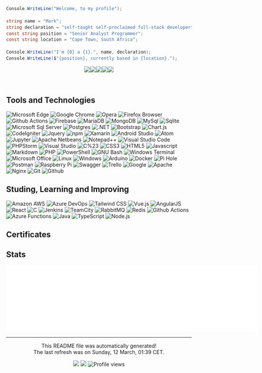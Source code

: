``` csharp
Console.WriteLine("Welcome, to my profile");

string name = "Mark";
string declaration = "self-taught self-proclaimed full-stack developer";
const string position = "Senior Analyst Programmer";
const string location = "Cape Town, South Africa";

Console.WriteLine("I'm {0} a {1}.", name, declaration);
Console.WriteLine($"{position}, currently based in {location}.");
```


<p align='center'><a href="https://github.com/saltyseaslug"><img src="https://img.shields.io/badge/Github-%2312100E.svg?&style=for-the-badge&logo=Github&logoColor=white" /></a><a href="https://twitter.com/SaltySeaSlug"><img src="https://img.shields.io/badge/Twitter-%231DA1F2.svg?&style=for-the-badge&logo=Twitter&logoColor=white" /></a><a href="https://www.linkedin.com/in/mark-cockbain-53223631"><img src="https://img.shields.io/badge/LinkedIn-%230077B5.svg?&style=for-the-badge&logo=LinkedIn&logoColor=white" /></a><a href="https://www.instagram.com/lt.saltyseaslug"><img src="https://img.shields.io/badge/Instagram-%23E4405F.svg?&style=for-the-badge&logo=Instagram&logoColor=white" /></a><a href="https://www.facebook.com/cockbainmark"><img src="https://img.shields.io/badge/Facebook-%231877F2.svg?&style=for-the-badge&logo=Facebook&logoColor=white" /></a></p><br>

## Tools and Technologies
<img alt="Microsoft Edge" src="https://img.shields.io/badge/Microsoft Edge-46a2f1?style=square&logo=Microsoft-edge&logoColor=white" /> <img alt="Google Chrome" src="https://img.shields.io/badge/Google Chrome-46a2f1?style=square&logo=GoogleChrome&logoColor=white" /> <img alt="Opera" src="https://img.shields.io/badge/Opera-459ded?style=square&logo=opera&logoColor=white" /> <img alt="Firefox Browser" src="https://img.shields.io/badge/Firefox Browser-4497e9?style=square&logo=Firefox-Browser&logoColor=white" /> <img alt="Github Actions" src="https://img.shields.io/badge/Github Actions-4392e4?style=square&logo=githubactions&logoColor=white" /> <img alt="Firebase" src="https://img.shields.io/badge/Firebase-438de0?style=square&logo=firebase&logoColor=white" /> <img alt="MariaDB" src="https://img.shields.io/badge/MariaDB-4287dc?style=square&logo=mariadb&logoColor=white" /> <img alt="MongoDB" src="https://img.shields.io/badge/MongoDB-4182d8?style=square&logo=mongodb&logoColor=white" /> <img alt="MySql" src="https://img.shields.io/badge/MySql-407cd3?style=square&logo=mysql&logoColor=white" /> <img alt="Sqlite" src="https://img.shields.io/badge/Sqlite-3f77cf?style=square&logo=sqlite&logoColor=white" /> <img alt="Microsoft Sql Server" src="https://img.shields.io/badge/Microsoft Sql Server-3e72cb?style=square&logo=microsoft sql server&logoColor=white" /> <img alt="Postgres" src="https://img.shields.io/badge/Postgres-3e6cc7?style=square&logo=postgresql&logoColor=white" /> <img alt=".NET" src="https://img.shields.io/badge/.NET-3d67c2?style=square&logo=.net&logoColor=white" /> <img alt="Bootstrap" src="https://img.shields.io/badge/Bootstrap-3c62be?style=square&logo=bootstrap&logoColor=white" /> <img alt="Chart.js" src="https://img.shields.io/badge/Chart.js-3b5cba?style=square&logo=chart.js&logoColor=white" /> <img alt="CodeIgniter" src="https://img.shields.io/badge/CodeIgniter-3a57b6?style=square&logo=codeigniter&logoColor=white" /> <img alt="Jquery" src="https://img.shields.io/badge/Jquery-3952b1?style=square&logo=jquery&logoColor=white" /> <img alt="npm" src="https://img.shields.io/badge/npm-394cad?style=square&logo=npm&logoColor=white" /> <img alt="Xamarin" src="https://img.shields.io/badge/Xamarin-3847a9?style=square&logo=xamarin&logoColor=white" /> <img alt="Android Studio" src="https://img.shields.io/badge/Android Studio-3742a5?style=square&logo=android-studio&logoColor=white" /> <img alt="Atom" src="https://img.shields.io/badge/Atom-363ca0?style=square&logo=atom&logoColor=white" /> <img alt="Jupyter" src="https://img.shields.io/badge/Jupyter-35379c?style=square&logo=jupyter&logoColor=white" /> <img alt="Apache Netbeans" src="https://img.shields.io/badge/Apache Netbeans-343198?style=square&logo=apache-netbeans-ide&logoColor=white" /> <img alt="Notepad++" src="https://img.shields.io/badge/Notepad++-342c94?style=square&logo=notepad%2b%2b&logoColor=white" /> <img alt="Visual Studio Code" src="https://img.shields.io/badge/Visual Studio Code-33278f?style=square&logo=visual-studio-code&logoColor=white" /> <img alt="PHPStorm" src="https://img.shields.io/badge/PHPStorm-32218b?style=square&logo=phpstorm&logoColor=white" /> <img alt="Visual Studio" src="https://img.shields.io/badge/Visual Studio-311c87?style=square&logo=visual-studio&logoColor=white" /> <img alt="C%23" src="https://img.shields.io/badge/C%23-381b84?style=square&logo=c-sharp&logoColor=white" /> <img alt="CSS3" src="https://img.shields.io/badge/CSS3-3f1a80?style=square&logo=css3&logoColor=white" /> <img alt="HTML5" src="https://img.shields.io/badge/HTML5-46197d?style=square&logo=html5&logoColor=white" /> <img alt="Javascript" src="https://img.shields.io/badge/Javascript-4d1879?style=square&logo=javascript&logoColor=white" /> <img alt="Markdown" src="https://img.shields.io/badge/Markdown-531676?style=square&logo=markdown&logoColor=white" /> <img alt="PHP" src="https://img.shields.io/badge/PHP-5a1572?style=square&logo=php&logoColor=white" /> <img alt="PowerShell" src="https://img.shields.io/badge/PowerShell-61146f?style=square&logo=powershell&logoColor=white" /> <img alt="GNU Bash" src="https://img.shields.io/badge/GNU Bash-68136b?style=square&logo=gnu-bash&logoColor=white" /> <img alt="Windows Terminal" src="https://img.shields.io/badge/Windows Terminal-6f1268?style=square&logo=windows-terminal&logoColor=white" /> <img alt="Microsoft Office" src="https://img.shields.io/badge/Microsoft Office-761165?style=square&logo=microsoft-office&logoColor=white" /> <img alt="Linux" src="https://img.shields.io/badge/Linux-7d1061?style=square&logo=linux&logoColor=white" /> <img alt="Windows" src="https://img.shields.io/badge/Windows-840f5e?style=square&logo=windows&logoColor=white" /> <img alt="Arduino" src="https://img.shields.io/badge/Arduino-8a0d5a?style=square&logo=arduino&logoColor=white" /> <img alt="Docker" src="https://img.shields.io/badge/Docker-910c57?style=square&logo=docker&logoColor=white" /> <img alt="Pi Hole" src="https://img.shields.io/badge/Pi Hole-980b53?style=square&logo=pi-hole&logoColor=white" /> <img alt="Postman" src="https://img.shields.io/badge/Postman-9f0a50?style=square&logo=postman&logoColor=white" /> <img alt="Raspberry Pi" src="https://img.shields.io/badge/Raspberry Pi-a6094d?style=square&logo=raspberry-pi&logoColor=white" /> <img alt="Swagger" src="https://img.shields.io/badge/Swagger-ad0849?style=square&logo=swagger&logoColor=white" /> <img alt="Trello" src="https://img.shields.io/badge/Trello-b40746?style=square&logo=trello&logoColor=white" /> <img alt="Google" src="https://img.shields.io/badge/Google-bb0642?style=square&logo=google&logoColor=white" /> <img alt="Apache" src="https://img.shields.io/badge/Apache-c1043f?style=square&logo=apache&logoColor=white" /> <img alt="Nginx" src="https://img.shields.io/badge/Nginx-c8033b?style=square&logo=nginx&logoColor=white" /> <img alt="Git" src="https://img.shields.io/badge/Git-cf0238?style=square&logo=git&logoColor=white" /> <img alt="Github" src="https://img.shields.io/badge/Github-d60134?style=square&logo=github&logoColor=white" /> 




## Studing, Learning and Improving
<img alt="Amazon AWS" src="https://img.shields.io/badge/Amazon AWS-93cc8f?style=square&logo=amazonaws&logoColor=white" /> <img alt="Azure DevOps" src="https://img.shields.io/badge/Azure DevOps-93cc8f?style=square&logo=azure-devops&logoColor=white" /> <img alt="Tailwind CSS" src="https://img.shields.io/badge/Tailwind CSS-97c094?style=square&logo=tailwind-css&logoColor=white" /> <img alt="Vue.js" src="https://img.shields.io/badge/Vue.js-9cb39a?style=square&logo=vue.js&logoColor=white" /> <img alt="AngularJS" src="https://img.shields.io/badge/AngularJS-a0a79f?style=square&logo=angularjs&logoColor=white" /> <img alt="React" src="https://img.shields.io/badge/React-a59aa5?style=square&logo=react&logoColor=white" /> <img alt="C" src="https://img.shields.io/badge/C-a98eaa?style=square&logo=c&logoColor=white" /> <img alt="Jenkins" src="https://img.shields.io/badge/Jenkins-ae82af?style=square&logo=jenkins&logoColor=white" /> <img alt="TeamCity" src="https://img.shields.io/badge/TeamCity-b275b5?style=square&logo=teamcity&logoColor=white" /> <img alt="RabbitMQ" src="https://img.shields.io/badge/RabbitMQ-b769ba?style=square&logo=rabbitmq&logoColor=white" /> <img alt="Redis" src="https://img.shields.io/badge/Redis-bb5cc0?style=square&logo=redis&logoColor=white" /> <img alt="Github Actions" src="https://img.shields.io/badge/Github Actions-c050c5?style=square&logo=github-actions&logoColor=white" /> <img alt="Azure Functions" src="https://img.shields.io/badge/Azure Functions-c444ca?style=square&logo=azure-functions&logoColor=white" /> <img alt="Java" src="https://img.shields.io/badge/Java-c937d0?style=square&logo=java&logoColor=white" /> <img alt="TypeScript" src="https://img.shields.io/badge/TypeScript-cd2bd5?style=square&logo=typescript&logoColor=white" /> <img alt="Node.js" src="https://img.shields.io/badge/Node.js-d21edb?style=square&logo=node.js&logoColor=white" /> 




## Certificates
<!--START_SECTION:badges--> <!--END_SECTION:badges-->


## Stats
<div align="center">
  <div style="display: flex; align-items: flex-start;">
  <!--TOP-START-->
    <img height="180em" src="https://raw.githubusercontent.com/saltyseaslug/github-stats/master/generated/languages.svg#gh-dark-mode-only" />
  <!--TOP-END-->
   <!--STAT-START-->
    <img height="180em" src="https://raw.githubusercontent.com/saltyseaslug/github-stats/master/generated/overview.svg#gh-dark-mode-only"/>
  <!--STAT-END-->
  </div>
</div>


<hr>
<p align="center">This README file was automatically generated!<br>The last refresh was on Sunday, 12 March, 01:39 CET.<br/></p>
<p align="center"><img src="https://github.com/saltyseaslug/saltyseaslug/actions/workflows/build.yml/badge.svg"/> <img src="https://github.com/saltyseaslug/github-stats/actions/workflows/main.yml/badge.svg"/> <img src="https://gpvc.arturio.dev/saltyseaslug" alt="Profile views"/></p>
